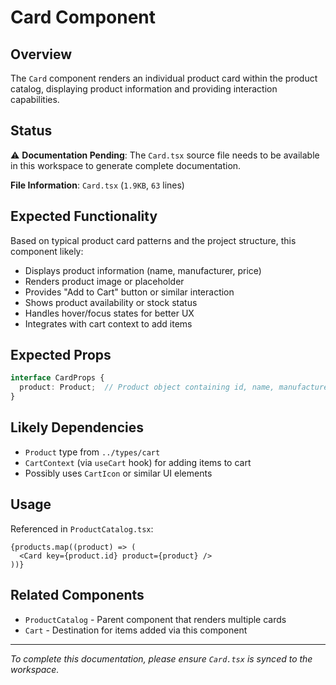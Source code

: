 # Card Component

## Overview

The `Card` component renders an individual product card within the product catalog, displaying product information and providing interaction capabilities.

## Status

⚠️ **Documentation Pending**: The `Card.tsx` source file needs to be available in this workspace to generate complete documentation.

**File Information**: `Card.tsx` (`1.9KB`, `63` lines)

## Expected Functionality

Based on typical product card patterns and the project structure, this component likely:

- Displays product information (name, manufacturer, price)
- Renders product image or placeholder
- Provides "Add to Cart" button or similar interaction
- Shows product availability or stock status
- Handles hover/focus states for better UX
- Integrates with cart context to add items

## Expected Props

```typescript
interface CardProps {
  product: Product;  // Product object containing id, name, manufacturer, price
}
```

## Likely Dependencies

- `Product` type from `../types/cart`
- `CartContext` (via `useCart` hook) for adding items to cart
- Possibly uses `CartIcon` or similar UI elements

## Usage

Referenced in `ProductCatalog.tsx`:

```tsx
{products.map((product) => (
  <Card key={product.id} product={product} />
))}
```

## Related Components

- `ProductCatalog` - Parent component that renders multiple cards
- `Cart` - Destination for items added via this component

---

*To complete this documentation, please ensure `Card.tsx` is synced to the workspace.*
